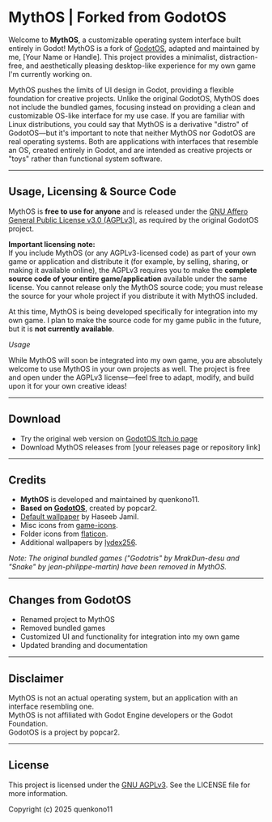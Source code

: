 # MythOS | Forked from GodotOS

Welcome to **MythOS**, a customizable operating system interface built entirely in Godot! MythOS is a fork of [GodotOS](https://github.com/popcar2/GodotOS), adapted and maintained by me, [Your Name or Handle]. This project provides a minimalist, distraction-free, and aesthetically pleasing desktop-like experience for my own game I'm currently working on.

MythOS pushes the limits of UI design in Godot, providing a flexible foundation for creative projects. Unlike the original GodotOS, MythOS does not include the bundled games, focusing instead on providing a clean and customizable OS-like interface for my use case. If you are familiar with Linux distributions, you could say that MythOS is a derivative "distro" of GodotOS—but it's important to note that neither MythOS nor GodotOS are real operating systems. Both are applications with interfaces that resemble an OS, created entirely in Godot, and are intended as creative projects or "toys" rather than functional system software.

---

## Usage, Licensing & Source Code

MythOS is **free to use for anyone** and is released under the [GNU Affero General Public License v3.0 (AGPLv3)](https://www.gnu.org/licenses/agpl-3.0.html), as required by the original GodotOS project.

**Important licensing note:**  
If you include MythOS (or any AGPLv3-licensed code) as part of your own game or application and distribute it (for example, by selling, sharing, or making it available online), the AGPLv3 requires you to make the **complete source code of your entire game/application** available under the same license. You cannot release only the MythOS source code; you must release the source for your whole project if you distribute it with MythOS included.

At this time, MythOS is being developed specifically for integration into my own game. I plan to make the source code for my game public in the future, but it is **not currently available**.

*Usage*

While MythOS will soon be integrated into my own game, you are absolutely welcome to use MythOS in your own projects as well. The project is free and open under the AGPLv3 license—feel free to adapt, modify, and build upon it for your own creative ideas!



---

## Download

- Try the original web version on [GodotOS Itch.io page](https://popcar2.itch.io/godotos)
- Download MythOS releases from [your releases page or repository link]

---

## Credits

- **MythOS** is developed and maintained by quenkono11.
- **Based on [GodotOS](https://github.com/popcar2/GodotOS)**, created by popcar2.
- [Default wallpaper](https://unsplash.com/photos/snow-capped-mountain-at-night-3s85IxVDyXE) by Haseeb Jamil.
- Misc icons from [game-icons](https://game-icons.net/).
- Folder icons from [flaticon](https://www.flaticon.com/).
- Additional wallpapers by [lydex256](https://github.com/lydex256).

*Note: The original bundled games ("Godotris" by MrakDun-desu and "Snake" by jean-philippe-martin) have been removed in MythOS.*

---

## Changes from GodotOS

- Renamed project to MythOS
- Removed bundled games
- Customized UI and functionality for integration into my own game
- Updated branding and documentation

---

## Disclaimer

MythOS is not an actual operating system, but an application with an interface resembling one.  
MythOS is not affiliated with Godot Engine developers or the Godot Foundation.  
GodotOS is a project by popcar2.

---

## License

This project is licensed under the [GNU AGPLv3](LICENSE). See the LICENSE file for more information.

Copyright (c) 2025 quenkono11
